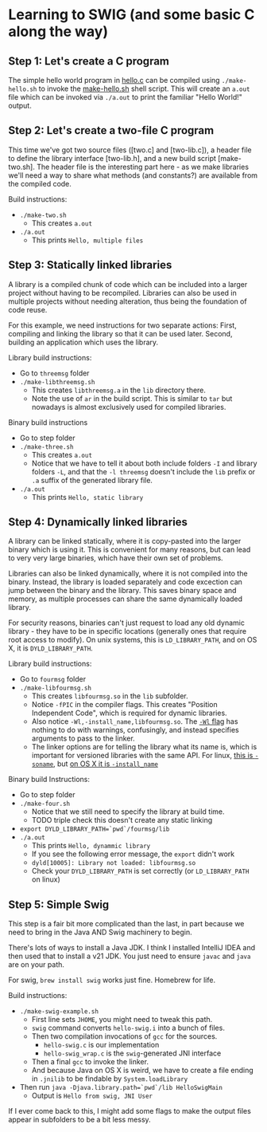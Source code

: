 # Learning to SWIG (and some basic C along the way)

## Step 1: Let's create a C program

The simple hello world program in [hello.c][1] can be compiled using
`./make-hello.sh` to invoke the [make-hello.sh][2] shell script. This
will create an `a.out` file which can be invoked via `./a.out` to print
the familiar "Hello World!" output.

[1]: 01-hello-world/hello.c
[2]: 01-hello-world/make-hello.sh

## Step 2: Let's create a two-file C program

This time we've got two source files ([two.c] and [two-lib.c]), a
header file to define the library interface [two-lib.h], and a new
build script [make-two.sh].  The header file is the interesting part
here - as we make libraries we'll need a way to share what methods (and
constants?) are available from the compiled code.

Build instructions:
- `./make-two.sh`
  - This creates `a.out`
- `./a.out`
  - This prints `Hello, multiple files`

## Step 3: Statically linked libraries

A library is a compiled chunk of code which can be included into a
larger project without having to be recompiled.  Libraries can also
be used in multiple projects without needing alteration, thus being
the foundation of code reuse.

For this example, we need instructions for two separate actions:
First, compiling and linking the library so that it can be used later.
Second, building an application which uses the library.

Library build instructions:
- Go to `threemsg` folder
- `./make-libthreemsg.sh`
  - This creates `libthreemsg.a` in the `lib` directory there.
  - Note the use of `ar` in the build script. This is similar to `tar`
    but nowadays is almost exclusively used for compiled libraries.

Binary build instructions
- Go to step folder
- `./make-three.sh`
  - This creates `a.out`
  - Notice that we have to tell it about both include folders `-I` and
    library folders `-L`, and that the `-l threemsg` doesn't include
    the `lib` prefix or `.a` suffix of the generated library file.
- `./a.out`
  - This prints `Hello, static library`

## Step 4: Dynamically linked libraries

A library can be linked statically, where it is copy-pasted into the
larger binary which is using it.  This is convenient for many reasons,
but can lead to very very large binaries, which have their own set of
problems.

Libraries can also be linked dynamically, where it is not compiled into
the binary. Instead, the library is loaded separately and code excection
can jump between the binary and the library.  This saves binary space
and memory, as multiple processes can share the same dynamically loaded
library.

For security reasons, binaries can't just request to load any old
dynamic library - they have to be in specific locations (generally ones
that require root access to modify).  On unix systems, this is
`LD_LIBRARY_PATH`, and on OS X, it is `DYLD_LIBRARY_PATH`.

Library build instructions:
- Go to `fourmsg` folder
- `./make-libfourmsg.sh`
  - This creates `libfourmsg.so` in the `lib` subfolder.
  - Notice `-fPIC` in the compiler flags.  This creates "Position
    Independent Code", which is required for dynamic libraries.
  - Also notice `-Wl,-install_name,libfourmsg.so`.  The [`-Wl` flag][3]
    has nothing to do with warnings, confusingly, and instead specifies
    arguments to pass to the linker.
  - The linker options are for telling the library what its name is,
    which is important for versioned libraries with the same API.  For
    linux, [this is `-soname`][4], but [on OS X it is `-install_name`][5]

[3]: https://gcc.gnu.org/onlinedocs/gcc/Link-Options.html#index-Wl
[4]: https://tldp.org/HOWTO/Program-Library-HOWTO/shared-libraries.html#AEN95
[5]: https://stackoverflow.com/questions/4580789/ld-unknown-option-soname-on-os-x

Binary build Instructions:
- Go to step folder
- `./make-four.sh`
  - Notice that we still need to specify the library at build time.
  - TODO triple check this doesn't create any static linking
- ``export DYLD_LIBRARY_PATH=`pwd`/fourmsg/lib``
- `./a.out`
  - This prints `Hello, dynammic library`
  - If you see the following error message, the `export` didn't work
  - `dyld[10005]: Library not loaded: libfourmsg.so`
  - Check your `DYLD_LIBRARY_PATH` is set correctly (or 
    `LD_LIBRARY_PATH` on linux)

## Step 5: Simple Swig

This step is a fair bit more complicated than the last, in part because
we need to bring in the Java AND Swig machinery to begin.

There's lots of ways to install a Java JDK.  I think I installed
IntelliJ IDEA and then used that to install a v21 JDK.  You just need
to ensure `javac` and `java` are on your path.

For swig, `brew install swig` works just fine.  Homebrew for life.

Build instructions:
- `./make-swig-example.sh`
  - First line sets `JHOME`, you might need to tweak this path.
  - `swig` command converts `hello-swig.i` into a bunch of files.
  - Then two compilation invocations of `gcc` for the sources.
    - `hello-swig.c` is our implementation
    - `hello-swig_wrap.c` is the `swig`-generated JNI interface
  - Then a final `gcc` to invoke the linker.
  - And because Java on OS X is weird, we have to create a file ending
    in `.jnilib` to be findable by `System.loadLibrary`
- Then run ``java -Djava.library.path=`pwd`/lib HelloSwigMain``
  - Output is `Hello from swig, JNI User`

If I ever come back to this, I might add some flags to make the output
files appear in subfolders to be a bit less messy.